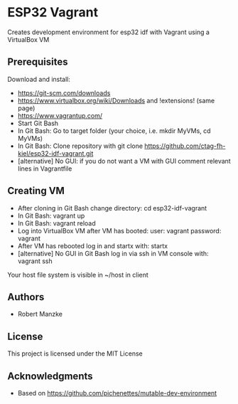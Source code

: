 # ESP32 Vagrant

Creates development environment for esp32 idf with Vagrant using a VirtualBox VM

## Prerequisites

Download and install:
* https://git-scm.com/downloads
* https://www.virtualbox.org/wiki/Downloads and !extensions! (same page)
* https://www.vagrantup.com/
* Start Git Bash
* In Git Bash: Go to target folder (your choice, i.e. mkdir MyVMs, cd MyVMs)
* In Git Bash: Clone repository with git clone https://github.com/ctag-fh-kiel/esp32-idf-vagrant.git 
* [alternative] No GUI: if you do not want a VM with GUI comment relevant lines in Vagrantfile

## Creating VM

* After cloning in Git Bash change directory: cd esp32-idf-vagrant
* In Git Bash: vagrant up
* In Git Bash: vagrant reload
* Log into VirtualBox VM after VM has booted: user: vagrant password: vagrant
* After VM has rebooted log in and startx with: startx
* [alternative] No GUI in Git Bash log in via ssh in VM console with: vagrant ssh

Your host file system is visible in ~/host in client

## Authors

* Robert Manzke

## License

This project is licensed under the MIT License

## Acknowledgments

* Based on https://github.com/pichenettes/mutable-dev-environment

